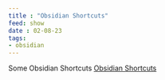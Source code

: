 ```yaml
---
title : "Obsidian Shortcuts"
feed: show
date : 02-08-23
tags:
- obsidian
---
```

Some Obsidian Shortcuts
[Obsidian Shortcuts](https://defkey.com/obsidian-shortcuts)